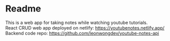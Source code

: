 # Readme

This is a web app for taking notes while watching youtube tutorials.  
React CRUD web app deployed on netlify: https://youtubenotes.netlify.app/  
Backend code repo: https://github.com/leonwongdev/youtube-notes-api
